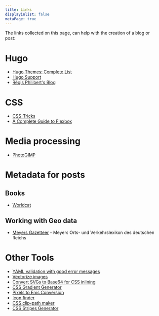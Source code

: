 ```yaml
---
title: Links
displayinlist: false
metaPage: true
---
```


The links collected on this page, can help with the creation of a blog or post:

# Hugo
* [Hugo Themes: Complete List](https://themes.gohugo.io/)
* [Hugo Support](https://discourse.gohugo.io/)
* [Régis Philibert's Blog](https://regisphilibert.com/tags/hugo/)

# CSS
* [CSS-Tricks](https://css-tricks.com/)
* [A Complete Guide to Flexbox](https://css-tricks.com/snippets/css/a-guide-to-flexbox/)

# Media processing
* [PhotoGIMP](https://github.com/Diolinux/PhotoGIMP)

# Metadata for posts

## Books
* [Worldcat](https://www.worldcat.org/)

## Working with Geo data
* [Meyers Gazetteer](https://www.meyersgaz.org/) - Meyers Orts- und Verkehrslexikon des deutschen Reichs

# Other Tools
* [YAML validation with good error messages](https://jsonformatter.org/yaml-validator)
* [Vectorize images](https://www.vectorizer.io/)
* [Convert SVGs to Base64 for CSS inlining](https://yoksel.github.io/url-encoder/)
* [CSS Gradient Generator](https://cssgradient.io/)
* [Pixels to Ems Conversion](https://www.w3schools.com/tags/ref_pxtoemconversion.asp)
* [Icon finder](https://www.iconfinder.com/)
* [CSS clip-path maker](https://bennettfeely.com/clippy/)
* [CSS Stripes Generator](https://stripesgenerator.com/)
